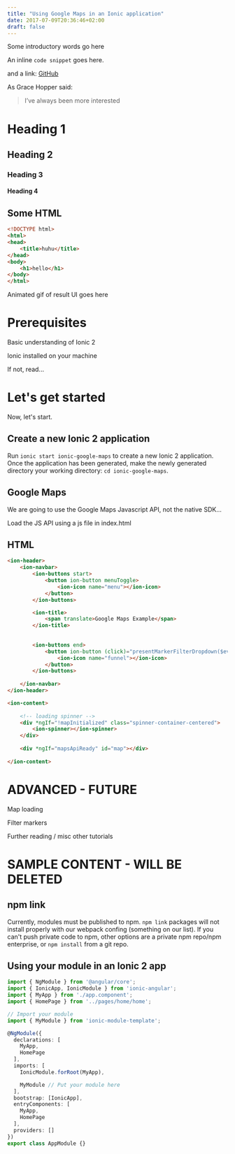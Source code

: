 ```yaml
---
title: "Using Google Maps in an Ionic application"
date: 2017-07-09T20:36:46+02:00
draft: false
---
```


Some introductory words go here

An inline ```code snippet``` goes here.

and a link: [GitHub](http://github.com)

As Grace Hopper said:

> I’ve always been more interested



# Heading 1

## Heading 2

### Heading 3

#### Heading 4






## Some HTML

```html
<!DOCTYPE html>
<html>
<head>
    <title>huhu</title>
</head>
<body>
    <h1>hello</h1>
</body>
</html>
```

Animated gif of result UI goes here

# Prerequisites

Basic understanding of Ionic 2

Ionic installed on your machine

If not, read...

# Let's get started

Now, let's start.

## Create a new Ionic 2 application

Run `ionic start ionic-google-maps` to create a new Ionic 2 application.
Once the application has been generated, make the newly generated directory your working directory: `cd ionic-google-maps`.

## Google Maps

We are going to use the Google Maps Javascript API, not the native SDK...

Load the JS API using a js file in index.html



## HTML

```html
<ion-header>
    <ion-navbar>
        <ion-buttons start>
            <button ion-button menuToggle>
                <ion-icon name="menu"></ion-icon>
            </button>
        </ion-buttons>

        <ion-title>
            <span translate>Google Maps Example</span>
        </ion-title>
   
    
        <ion-buttons end>
            <button ion-button (click)="presentMarkerFilterDropdown($event)">
                <ion-icon name="funnel"></ion-icon>
            </button>
        </ion-buttons>
        
    </ion-navbar>
</ion-header>

<ion-content>
    
    <!-- loading spinner -->
    <div *ngIf="!mapInitialized" class="spinner-container-centered">
        <ion-spinner></ion-spinner>
    </div>
    
    <div *ngIf="mapsApiReady" id="map"></div>
    
</ion-content>
```

# ADVANCED - FUTURE

Map loading

Filter markers

Further reading / misc other tutorials

# SAMPLE CONTENT - WILL BE DELETED

## npm link

Currently, modules must be published to npm. `npm link` packages will not install properly with our webpack confing (something on our list). If you can't push private code to npm, other options are a private npm repo/npm enterprise, or `npm install` from a git repo.

## Using your module in an Ionic 2 app

```typescript
import { NgModule } from '@angular/core';
import { IonicApp, IonicModule } from 'ionic-angular';
import { MyApp } from './app.component';
import { HomePage } from '../pages/home/home';

// Import your module
import { MyModule } from 'ionic-module-template';

@NgModule({
  declarations: [
    MyApp,
    HomePage
  ],
  imports: [
    IonicModule.forRoot(MyApp),

    MyModule // Put your module here
  ],
  bootstrap: [IonicApp],
  entryComponents: [
    MyApp,
    HomePage
  ],
  providers: []
})
export class AppModule {}
```
